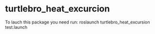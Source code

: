 # turtlebro_heat_excurcion
To lauch this package you need run:
roslaunch turtlebro_heat_excursion test.launch
